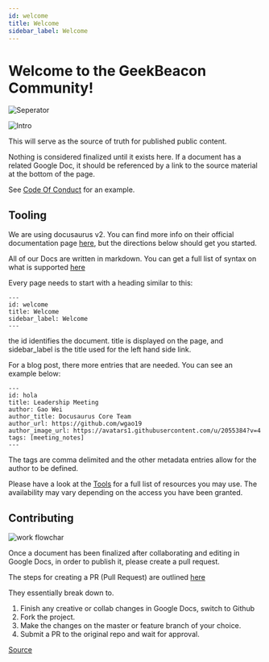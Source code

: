 ```yaml
---
id: welcome
title: Welcome
sidebar_label: Welcome
---
```

# Welcome to the GeekBeacon Community!

![Seperator](/img/shared/separators.png)



![Intro](/img/intro/docs-flowchart.png)


This will serve as the source of truth for published public content.

Nothing is considered finalized until it exists here. If a document has a related Google Doc, it should be referenced by a link to the source material at the bottom of the page.

See [Code Of Conduct](/docs/community/code_of_conduct) for an example.


## **Tooling**

We are using docusaurus v2. You can find more info on their official documentation page [here](https://v2.docusaurus.io/docs/presets), but the directions below should get you started.

All of our Docs are written in markdown. You can get a full list of syntax on what is supported [here](https://www.markdownguide.org/basic-syntax/)

Every page needs to start with a heading similar to this:

```
---
id: welcome
title: Welcome
sidebar_label: Welcome
---
```

the id identifies the document.  title is displayed on the page, and sidebar_label is the title used for the left hand side link.

For a blog post, there more entries that are needed.  You can see an example below:

```
---
id: hola
title: Leadership Meeting
author: Gao Wei
author_title: Docusaurus Core Team
author_url: https://github.com/wgao19
author_image_url: https://avatars1.githubusercontent.com/u/2055384?v=4
tags: [meeting_notes]
---
```

The tags are comma delimited and the other metadata entries allow for the author to be defined. 


Please have a look at the [Tools](/docs/collaborators/tools) for a full list of resources you may use. The availability may vary depending on the access you have been granted.

## **Contributing**


![work flowchar](/img/intro/work-flowchart.png)


Once a document has been finalized after collaborating and editing in Google Docs, in order to publish it, please create a pull request.

The steps for creating a PR (Pull Request) are outlined [here](https://help.github.com/en/github/collaborating-with-issues-and-pull-requests/creating-a-pull-request)

They essentially break down to.


1. Finish any creative or collab changes in Google Docs, switch to Github
2. Fork the project.
3. Make the changes on the master or feature branch of your choice.
4. Submit a PR to the original repo and wait for approval.


[Source](https://docs.google.com/document/d/1QXvsZU3ZOTcghlR7m2BEzRYoO4skVbeZRocjcperWiI/edit#heading=h.97m43cf2bjlg)